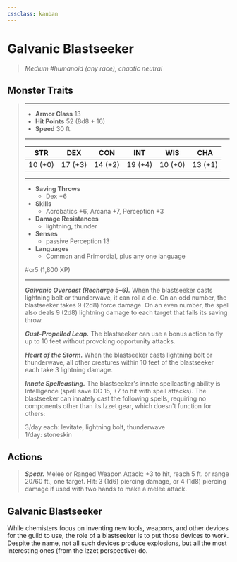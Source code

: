 ```yaml
---
cssclass: kanban
---
```


# Galvanic Blastseeker
>*Medium #humanoid (any race), chaotic neutral*
## Monster Traits
>___
>- **Armor Class** 13
>- **Hit Points** 52 (8d8 + 16)
>- **Speed** 30 ft.
>___
>|STR|DEX|CON|INT|WIS|CHA|
>|:---:|:---:|:---:|:---:|:---:|:---:|
>|10 (+0)|17 (+3)|14 (+2)|19 (+4)|10 (+0)|13 (+1)|
>___
>- **Saving Throws**
>	 - Dex +6
>- **Skills**
>	 - Acrobatics +6, Arcana +7, Perception +3
>- **Damage Resistances**
>	 - lightning, thunder
>- **Senses**
>	 - passive Perception 13
>- **Languages**
>	 - Common and Primordial, plus any one language
>
> #cr5 (1,800 XP)
>___
>***Galvanic Overcast (Recharge 5–6).*** When the blastseeker casts lightning bolt or thunderwave, it can roll a die. On an odd number, the blastseeker takes 9 (2d8) force damage. On an even number, the spell also deals 9 (2d8) lightning damage to each target that fails its saving throw.  
>
>***Gust-Propelled Leap.*** The blastseeker can use a bonus action to fly up to 10 feet without provoking opportunity attacks.  
>
>***Heart of the Storm.*** When the blastseeker casts lightning bolt or thunderwave, all other creatures within 10 feet of the blastseeker each take 3 lightning damage.  
>
>***Innate Spellcasting.*** The blastseeker's innate spellcasting ability is Intelligence (spell save DC 15, +7 to hit with spell attacks). The blastseeker can innately cast the following spells, requiring no components other than its Izzet gear, which doesn't function for others:  
>
>3/day each: levitate, lightning bolt, thunderwave  
>1/day: stoneskin  
>
## Actions
>***Spear.*** Melee  or Ranged Weapon Attack: +3 to hit, reach 5 ft. or range 20/60 ft., one target. Hit: 3 (1d6) piercing damage, or 4 (1d8) piercing damage if used with two hands to make a melee attack.
## Galvanic Blastseeker
While chemisters focus on inventing new tools, weapons, and other devices for the guild to use, the role of a blastseeker is to put those devices to work. Despite the name, not all such devices produce explosions, but all the most interesting ones (from the Izzet perspective) do.